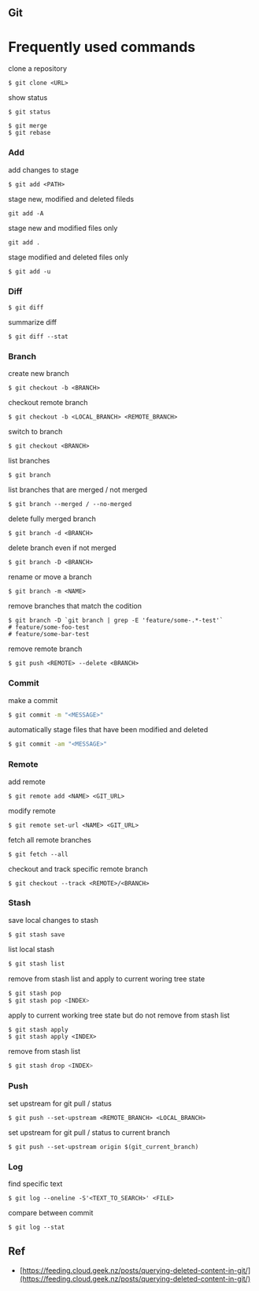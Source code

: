 ## Git

# Frequently used commands

clone a repository

```
$ git clone <URL>
```

show status

```
$ git status
```

```
$ git merge
$ git rebase
```

### Add

add changes to stage

```
$ git add <PATH>
```

stage new, modified and deleted fileds

```
git add -A
```

stage new and modified files only

```
git add .
```

stage modified and deleted files only

```
$ git add -u
```

### Diff

```
$ git diff
```

summarize diff

```
$ git diff --stat
```

### Branch

create  new branch

```
$ git checkout -b <BRANCH>
```

checkout remote branch

```
$ git checkout -b <LOCAL_BRANCH> <REMOTE_BRANCH>
```

switch to branch

```
$ git checkout <BRANCH>
```

list branches

```
$ git branch
```

list branches that are merged / not merged

```
$ git branch --merged / --no-merged
```

delete fully merged branch

```
$ git branch -d <BRANCH>
```

delete branch even if not merged

```
$ git branch -D <BRANCH>
```

rename or move a branch

```
$ git branch -m <NAME>
```

remove branches that match the codition

    $ git branch -D `git branch | grep -E 'feature/some-.*-test'`
    # feature/some-foo-test
    # feature/some-bar-test

remove remote branch

```
$ git push <REMOTE> --delete <BRANCH>
```

### Commit

make a commit

```sh
$ git commit -m "<MESSAGE>"
```

automatically stage files that have been modified and deleted

```sh
$ git commit -am "<MESSAGE>"
```

### Remote

add remote

```
$ git remote add <NAME> <GIT_URL>
```

modify remote

```
$ git remote set-url <NAME> <GIT_URL>
```

fetch all remote branches

```
$ git fetch --all
```

checkout and track specific remote branch

```
$ git checkout --track <REMOTE>/<BRANCH>
```

### Stash

save local changes to stash

```
$ git stash save
```

list local stash

```sh
$ git stash list
```

remove from stash list and apply to current woring tree state

```sh
$ git stash pop
$ git stash pop <INDEX>
```

apply to current working tree state but do not remove from stash list

```
$ git stash apply
$ git stash apply <INDEX>
```

remove from stash list

```sh
$ git stash drop <INDEX>
```

### Push

set upstream for git pull / status

```
$ git push --set-upstream <REMOTE_BRANCH> <LOCAL_BRANCH>
```

set upstream for git pull / status to current branch

```
$ git push --set-upstream origin $(git_current_branch)
```

### Log

find specific text

```
$ git log --oneline -S'<TEXT_TO_SEARCH>' <FILE>
```

compare between commit

```
$ git log --stat
```

## Ref

* [https://feeding.cloud.geek.nz/posts/querying-deleted-content-in-git/](https://feeding.cloud.geek.nz/posts/querying-deleted-content-in-git/)



